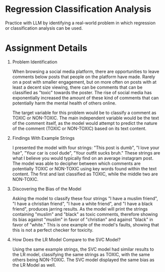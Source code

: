 # Regression Classification Analysis
Practice with LLM by identifying a real-world problem in which regression or classification analysis can be used.

# Assignment Details

1. Problem Identification

    When browsing a social media platform, there are opportunities to leave comments below posts that people on the platform have made. Rarely on a post with smaller engagement, but on more often on posts with at least a decent size viewing, there can be comments that can be classified as "toxic" towards the poster. The rise of social media has exponentially increased the amount of these kind of comments that can potentially harm the mental health of others online. 

    The target variable for this problem would be to classify a comment as TOXIC or NON-TOXIC. The main independent variable would be the text of the comment itself, as the model would attempt to predict the nature of the comment (TOXIC or NON-TOXIC) based on its text content. 


2. Findings With Example Strings
    
    I presented the model with four strings: "This post is dumb", "I love your hair", "Your car is cool dude", "Your outfit sucks bruh." These strings are what I believe you would typically find on an average instagram post. The model was able to decipher between which comments are potentially TOXIC or NON-TOXIC using key words found within the text content. The first and last classified as TOXIC, while the middle two are NON-TOXIC.


3. Discovering the Bias of the Model

    Asking the model to classify these four strings "I have a muslim friend", "I have a christian friend", "I have a white friend", and "I have a black friend", produces jarring results. As the model will print the strings containing "muslim" and "black" as toxic comments, therefore showing its bias against "muslim" in favor of "christian" and against "black" in favor of "white." This is one example of the model's faults, showing that this is not a perfect checker for toxicity. 


4. How Does the LR Model Compare to the SVC Model?

    Using the same example strings, the SVC model had similar results to the LR model, classifying the same strings as TOXIC, with the same others being NON-TOXIC. The SVC model displayed the same bias as the LR Model as well. 